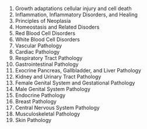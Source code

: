 1. Growth adaptations cellular injury and cell death
2. Inflammation, Inflammatory Disorders, and Healing
3. Principles of Neoplasia
4. Homeostasis and Related Disoders
5. Red Blood Cell Disorders
6. White Blood Cell Disorders
7. Vascular Pathology
8. Cardiac Pathology
9. Respiratory Tract Pathology
10. Gastrointestinal Pathology
11. Exocrine Pancreas, Gallbladder, and Liver Pathology
12. Kidney and Urinary Tract Pathology
13. Female Genital System and Gestational Pathology
14. Male Genital System Pathology
15. Endocrine Pathology
16. Breast Pathology
17. Central Nervous System Pathology
18. Musculoskeletal Pathology
19. Skin Pathology